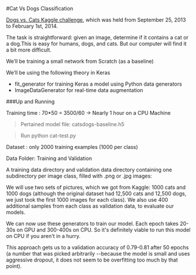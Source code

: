 #Cat Vs Dogs Classification

[Dogs vs. Cats Kaggle challenge](https://www.kaggle.com/c/dogs-vs-cats), which was held from September 25, 2013 to February 1st, 2014.

The task is straightforward: given an image, determine if it contains a cat or a dog.This is easy for humans, dogs, and cats. But our computer will find it a bit more difficult.

We’ll be  training a small network from Scratch (as a baseline)

We’ll be using the following theory in Keras

* fit_generator for training Keras a model using Python data generators
* ImageDataGenerator for real-time data augmentation


###Up and Running


Training time : 70*50 = 3500/60 -> Nearly 1 hour on a CPU Machine

>Pertained model file:
catsdogs-baseline.h5

>Run
python cat-test.py


<Train keras screenshot image>

Dataset : only 2000 training examples (1000 per class)

Data Folder: Training and Validation



A training data directory and validation data directory containing one subdirectory per image class, filled with .png or .jpg images:

<Data folder image>


We will use two sets of pictures, which we got from Kaggle: 1000 cats and 1000 dogs (although the original dataset had 12,500 cats and 12,500 dogs, we just took the first 1000 images for each class). We also use 400 additional samples from each class as validation data, to evaluate our models.

We can now use these generators to train our model. Each epoch takes 20-30s on GPU and 300-400s on CPU. So it's definitely viable to run this model on CPU if you aren't in a hurry.

This approach gets us to a validation accuracy of 0.79-0.81 after 50 epochs (a number that was picked arbitrarily --because the model is small and uses aggressive dropout, it does not seem to be overfitting too much by that point).






